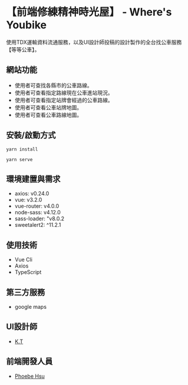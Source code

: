 # 【前端修練精神時光屋】 - Where's Youbike
使用TDX運輸資料流通服務，以及UI設計師投稿的設計製作的全台找公車服務【等等公車】。


## 網站功能
- 使用者可查找各縣市的公車路線。
- 使用者可查看指定路線現在公車進站現況。
- 使用者可查看指定站牌會經過的公車路線。
- 使用者可查看公車站牌地圖。
- 使用者可查看公車路線地圖。


## 安裝/啟動方式

```
yarn install
```
```
yarn serve
```


## 環境建置與需求
- axios: v0.24.0
- vue: v3.2.0
- vue-router: v4.0.0
- node-sass: v4.12.0
- sass-loader: "v8.0.2
- sweetalert2: ^11.2.1

## 使用技術
- Vue Cli
- Axios
- TypeScript

## 第三方服務
- google maps
## UI設計師
- [K.T](https://www.facebook.com/K.T1003/)

## 前端開發人員
- [Phoebe Hsu](https://github.com/jolinhappy)
